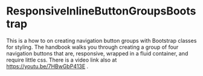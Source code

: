 # ResponsiveInlineButtonGroupsBootstrap

This is a how to on creating navigation button groups with Bootstrap classes for styling. 
The handbook walks you through creating a group of four navigation buttons that are, responsive, wrapped in a fluid container, and require little css.
There is a video link also at https://youtu.be/7HBwGbP413E . 
